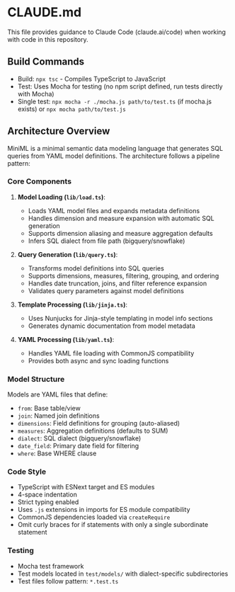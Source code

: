 # CLAUDE.md

This file provides guidance to Claude Code (claude.ai/code) when working with code in this repository.

## Build Commands
- Build: `npx tsc` - Compiles TypeScript to JavaScript
- Test: Uses Mocha for testing (no npm script defined, run tests directly with Mocha)
- Single test: `npx mocha -r ./mocha.js path/to/test.ts` (if mocha.js exists) or `npx mocha path/to/test.js`

## Architecture Overview

MiniML is a minimal semantic data modeling language that generates SQL queries from YAML model definitions. The architecture follows a pipeline pattern:

### Core Components

1. **Model Loading (`lib/load.ts`)**: 
   - Loads YAML model files and expands metadata definitions
   - Handles dimension and measure expansion with automatic SQL generation
   - Supports dimension aliasing and measure aggregation defaults
   - Infers SQL dialect from file path (bigquery/snowflake)

2. **Query Generation (`lib/query.ts`)**:
   - Transforms model definitions into SQL queries
   - Supports dimensions, measures, filtering, grouping, and ordering
   - Handles date truncation, joins, and filter reference expansion
   - Validates query parameters against model definitions

3. **Template Processing (`lib/jinja.ts`)**:
   - Uses Nunjucks for Jinja-style templating in model info sections
   - Generates dynamic documentation from model metadata

4. **YAML Processing (`lib/yaml.ts`)**:
   - Handles YAML file loading with CommonJS compatibility
   - Provides both async and sync loading functions

### Model Structure

Models are YAML files that define:
- `from`: Base table/view
- `join`: Named join definitions
- `dimensions`: Field definitions for grouping (auto-aliased)
- `measures`: Aggregation definitions (defaults to SUM)
- `dialect`: SQL dialect (bigquery/snowflake)
- `date_field`: Primary date field for filtering
- `where`: Base WHERE clause

### Code Style
- TypeScript with ESNext target and ES modules
- 4-space indentation
- Strict typing enabled
- Uses `.js` extensions in imports for ES module compatibility
- CommonJS dependencies loaded via `createRequire`
- Omit curly braces for if statements with only a single subordinate statement

### Testing
- Mocha test framework
- Test models located in `test/models/` with dialect-specific subdirectories
- Test files follow pattern: `*.test.ts`